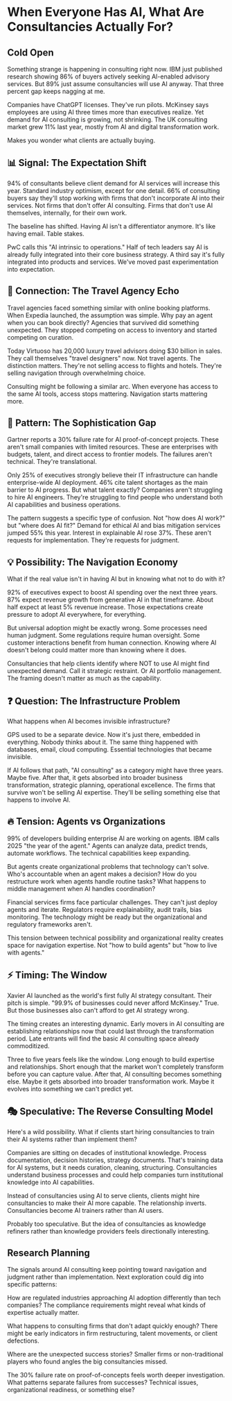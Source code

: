 # When Everyone Has AI, What Are Consultancies Actually For?

## Cold Open

Something strange is happening in consulting right now. IBM just published research showing 86% of buyers actively seeking AI-enabled advisory services. But 89% just assume consultancies will use AI anyway. That three percent gap keeps nagging at me.

Companies have ChatGPT licenses. They've run pilots. McKinsey says employees are using AI three times more than executives realize. Yet demand for AI consulting is growing, not shrinking. The UK consulting market grew 11% last year, mostly from AI and digital transformation work.

Makes you wonder what clients are actually buying.

## 📊 Signal: The Expectation Shift

94% of consultants believe client demand for AI services will increase this year. Standard industry optimism, except for one detail. 66% of consulting buyers say they'll stop working with firms that don't incorporate AI into their services. Not firms that don't offer AI consulting. Firms that don't use AI themselves, internally, for their own work.

The baseline has shifted. Having AI isn't a differentiator anymore. It's like having email. Table stakes.

PwC calls this "AI intrinsic to operations." Half of tech leaders say AI is already fully integrated into their core business strategy. A third say it's fully integrated into products and services. We've moved past experimentation into expectation.

## 🔄 Connection: The Travel Agency Echo

Travel agencies faced something similar with online booking platforms. When Expedia launched, the assumption was simple. Why pay an agent when you can book directly? Agencies that survived did something unexpected. They stopped competing on access to inventory and started competing on curation.

Today Virtuoso has 20,000 luxury travel advisors doing $30 billion in sales. They call themselves "travel designers" now. Not travel agents. The distinction matters. They're not selling access to flights and hotels. They're selling navigation through overwhelming choice.

Consulting might be following a similar arc. When everyone has access to the same AI tools, access stops mattering. Navigation starts mattering more.

## 🧠 Pattern: The Sophistication Gap

Gartner reports a 30% failure rate for AI proof-of-concept projects. These aren't small companies with limited resources. These are enterprises with budgets, talent, and direct access to frontier models. The failures aren't technical. They're translational.

Only 25% of executives strongly believe their IT infrastructure can handle enterprise-wide AI deployment. 46% cite talent shortages as the main barrier to AI progress. But what talent exactly? Companies aren't struggling to hire AI engineers. They're struggling to find people who understand both AI capabilities and business operations.

The pattern suggests a specific type of confusion. Not "how does AI work?" but "where does AI fit?" Demand for ethical AI and bias mitigation services jumped 55% this year. Interest in explainable AI rose 37%. These aren't requests for implementation. They're requests for judgment.

## 💡 Possibility: The Navigation Economy

What if the real value isn't in having AI but in knowing what not to do with it?

92% of executives expect to boost AI spending over the next three years. 87% expect revenue growth from generative AI in that timeframe. About half expect at least 5% revenue increase. Those expectations create pressure to adopt AI everywhere, for everything.

But universal adoption might be exactly wrong. Some processes need human judgment. Some regulations require human oversight. Some customer interactions benefit from human connection. Knowing where AI doesn't belong could matter more than knowing where it does.

Consultancies that help clients identify where NOT to use AI might find unexpected demand. Call it strategic restraint. Or AI portfolio management. The framing doesn't matter as much as the capability.

## ❓ Question: The Infrastructure Problem

What happens when AI becomes invisible infrastructure? 

GPS used to be a separate device. Now it's just there, embedded in everything. Nobody thinks about it. The same thing happened with databases, email, cloud computing. Essential technologies that became invisible.

If AI follows that path, "AI consulting" as a category might have three years. Maybe five. After that, it gets absorbed into broader business transformation, strategic planning, operational excellence. The firms that survive won't be selling AI expertise. They'll be selling something else that happens to involve AI.

## 🔥 Tension: Agents vs Organizations

99% of developers building enterprise AI are working on agents. IBM calls 2025 "the year of the agent." Agents can analyze data, predict trends, automate workflows. The technical capabilities keep expanding.

But agents create organizational problems that technology can't solve. Who's accountable when an agent makes a decision? How do you restructure work when agents handle routine tasks? What happens to middle management when AI handles coordination?

Financial services firms face particular challenges. They can't just deploy agents and iterate. Regulators require explainability, audit trails, bias monitoring. The technology might be ready but the organizational and regulatory frameworks aren't.

This tension between technical possibility and organizational reality creates space for navigation expertise. Not "how to build agents" but "how to live with agents."

## ⚡ Timing: The Window

Xavier AI launched as the world's first fully AI strategy consultant. Their pitch is simple. "99.9% of businesses could never afford McKinsey." True. But those businesses also can't afford to get AI strategy wrong.

The timing creates an interesting dynamic. Early movers in AI consulting are establishing relationships now that could last through the transformation period. Late entrants will find the basic AI consulting space already commoditized.

Three to five years feels like the window. Long enough to build expertise and relationships. Short enough that the market won't completely transform before you can capture value. After that, AI consulting becomes something else. Maybe it gets absorbed into broader transformation work. Maybe it evolves into something we can't predict yet.

## 🎭 Speculative: The Reverse Consulting Model

Here's a wild possibility. What if clients start hiring consultancies to train their AI systems rather than implement them?

Companies are sitting on decades of institutional knowledge. Process documentation, decision histories, strategy documents. That's training data for AI systems, but it needs curation, cleaning, structuring. Consultancies understand business processes and could help companies turn institutional knowledge into AI capabilities.

Instead of consultancies using AI to serve clients, clients might hire consultancies to make their AI more capable. The relationship inverts. Consultancies become AI trainers rather than AI users.

Probably too speculative. But the idea of consultancies as knowledge refiners rather than knowledge providers feels directionally interesting.

## Research Planning

The signals around AI consulting keep pointing toward navigation and judgment rather than implementation. Next exploration could dig into specific patterns:

How are regulated industries approaching AI adoption differently than tech companies? The compliance requirements might reveal what kinds of expertise actually matter.

What happens to consulting firms that don't adapt quickly enough? There might be early indicators in firm restructuring, talent movements, or client defections.

Where are the unexpected success stories? Smaller firms or non-traditional players who found angles the big consultancies missed.

The 30% failure rate on proof-of-concepts feels worth deeper investigation. What patterns separate failures from successes? Technical issues, organizational readiness, or something else?

